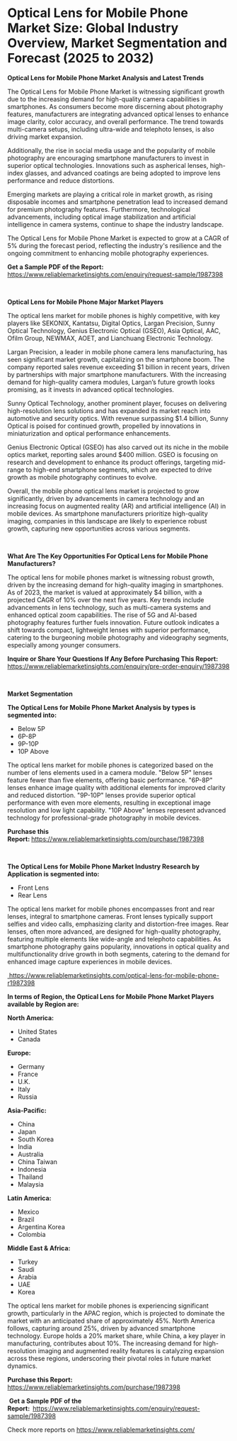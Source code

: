 <p><h1>Optical Lens for Mobile Phone Market Size: Global Industry Overview, Market Segmentation and Forecast (2025 to 2032)</h1></p><p><strong>Optical Lens for Mobile Phone Market Analysis and Latest Trends</strong></p>
<p><p>The Optical Lens for Mobile Phone Market is witnessing significant growth due to the increasing demand for high-quality camera capabilities in smartphones. As consumers become more discerning about photography features, manufacturers are integrating advanced optical lenses to enhance image clarity, color accuracy, and overall performance. The trend towards multi-camera setups, including ultra-wide and telephoto lenses, is also driving market expansion.</p><p>Additionally, the rise in social media usage and the popularity of mobile photography are encouraging smartphone manufacturers to invest in superior optical technologies. Innovations such as aspherical lenses, high-index glasses, and advanced coatings are being adopted to improve lens performance and reduce distortions.</p><p>Emerging markets are playing a critical role in market growth, as rising disposable incomes and smartphone penetration lead to increased demand for premium photography features. Furthermore, technological advancements, including optical image stabilization and artificial intelligence in camera systems, continue to shape the industry landscape.</p><p>The Optical Lens for Mobile Phone Market is expected to grow at a CAGR of 5% during the forecast period, reflecting the industry's resilience and the ongoing commitment to enhancing mobile photography experiences.</p></p>
<p><strong>Get a Sample PDF of the Report:&nbsp;</strong> <a href="https://www.reliablemarketinsights.com/enquiry/request-sample/1987398?utm_campaign=2381&utm_medium=2&utm_source=Github&utm_content=ia&utm_term=13022025&utm_id=optical-lens-for-mobile-phone">https://www.reliablemarketinsights.com/enquiry/request-sample/1987398</a></p>
<p>&nbsp;</p>
<p><strong>Optical Lens for Mobile Phone Major Market Players</strong></p>
<p><p>The optical lens market for mobile phones is highly competitive, with key players like SEKONIX, Kantatsu, Digital Optics, Largan Precision, Sunny Optical Technology, Genius Electronic Optical (GSEO), Asia Optical, AAC, Ofilm Group, NEWMAX, AOET, and Lianchuang Electronic Technology.</p><p>Largan Precision, a leader in mobile phone camera lens manufacturing, has seen significant market growth, capitalizing on the smartphone boom. The company reported sales revenue exceeding $1 billion in recent years, driven by partnerships with major smartphone manufacturers. With the increasing demand for high-quality camera modules, Largan’s future growth looks promising, as it invests in advanced optical technologies.</p><p>Sunny Optical Technology, another prominent player, focuses on delivering high-resolution lens solutions and has expanded its market reach into automotive and security optics. With revenue surpassing $1.4 billion, Sunny Optical is poised for continued growth, propelled by innovations in miniaturization and optical performance enhancements.</p><p>Genius Electronic Optical (GSEO) has also carved out its niche in the mobile optics market, reporting sales around $400 million. GSEO is focusing on research and development to enhance its product offerings, targeting mid-range to high-end smartphone segments, which are expected to drive growth as mobile photography continues to evolve.</p><p>Overall, the mobile phone optical lens market is projected to grow significantly, driven by advancements in camera technology and an increasing focus on augmented reality (AR) and artificial intelligence (AI) in mobile devices. As smartphone manufacturers prioritize high-quality imaging, companies in this landscape are likely to experience robust growth, capturing new opportunities across various segments.</p></p>
<p>&nbsp;</p>
<p><strong>What Are The Key Opportunities For Optical Lens for Mobile Phone Manufacturers?</strong></p>
<p><p>The optical lens for mobile phones market is witnessing robust growth, driven by the increasing demand for high-quality imaging in smartphones. As of 2023, the market is valued at approximately $4 billion, with a projected CAGR of 10% over the next five years. Key trends include advancements in lens technology, such as multi-camera systems and enhanced optical zoom capabilities. The rise of 5G and AI-based photography features further fuels innovation. Future outlook indicates a shift towards compact, lightweight lenses with superior performance, catering to the burgeoning mobile photography and videography segments, especially among younger consumers.</p></p>
<p><strong>Inquire or Share Your Questions If Any Before Purchasing This Report:</strong> <a href="https://www.reliablemarketinsights.com/enquiry/pre-order-enquiry/1987398?utm_campaign=2381&utm_medium=2&utm_source=Github&utm_content=ia&utm_term=13022025&utm_id=optical-lens-for-mobile-phone">https://www.reliablemarketinsights.com/enquiry/pre-order-enquiry/1987398</a></p>
<p>&nbsp;</p>
<p><strong>Market Segmentation</strong></p>
<p><strong>The Optical Lens for Mobile Phone Market Analysis by types is segmented into:</strong></p>
<p><ul><li>Below 5P</li><li>6P-8P</li><li>9P-10P</li><li>10P Above</li></ul></p>
<p><p>The optical lens market for mobile phones is categorized based on the number of lens elements used in a camera module. "Below 5P" lenses feature fewer than five elements, offering basic performance. "6P-8P" lenses enhance image quality with additional elements for improved clarity and reduced distortion. "9P-10P" lenses provide superior optical performance with even more elements, resulting in exceptional image resolution and low light capability. "10P Above" lenses represent advanced technology for professional-grade photography in mobile devices.</p></p>
<p><strong>Purchase this Report:&nbsp;</strong><a href="https://www.reliablemarketinsights.com/purchase/1987398?utm_campaign=2381&utm_medium=2&utm_source=Github&utm_content=ia&utm_term=13022025&utm_id=optical-lens-for-mobile-phone">https://www.reliablemarketinsights.com/purchase/1987398</a></p>
<p>&nbsp;</p>
<p><strong>The Optical Lens for Mobile Phone Market Industry Research by Application is segmented into:</strong></p>
<p><ul><li>Front Lens</li><li>Rear Lens</li></ul></p>
<p><p>The optical lens market for mobile phones encompasses front and rear lenses, integral to smartphone cameras. Front lenses typically support selfies and video calls, emphasizing clarity and distortion-free images. Rear lenses, often more advanced, are designed for high-quality photography, featuring multiple elements like wide-angle and telephoto capabilities. As smartphone photography gains popularity, innovations in optical quality and multifunctionality drive growth in both segments, catering to the demand for enhanced image capture experiences in mobile devices.</p></p>
<p><a href="https://www.reliablemarketinsights.com/optical-lens-for-mobile-phone-r1987398?utm_campaign=2381&utm_medium=2&utm_source=Github&utm_content=ia&utm_term=13022025&utm_id=optical-lens-for-mobile-phone">&nbsp;https://www.reliablemarketinsights.com/optical-lens-for-mobile-phone-r1987398</a></p>
<p><strong>In terms of Region, the Optical Lens for Mobile Phone Market Players available by Region are:</strong></p>
<p>
    <p> <strong> North America: </strong>
        <ul>
            <li>United States</li>
            <li>Canada</li>
        </ul>
        </p> 
    <p> <strong> Europe: </strong>
        <ul>
            <li>Germany</li>
            <li>France</li>
            <li>U.K.</li>
            <li>Italy</li>
            <li>Russia</li>
        </ul>
        </p> 
    <p> <strong> Asia-Pacific: </strong>
        <ul>
            <li>China</li>
            <li>Japan</li>
            <li>South Korea</li>
            <li>India</li>
            <li>Australia</li>
            <li>China Taiwan</li>
            <li>Indonesia</li>
            <li>Thailand</li>
            <li>Malaysia</li>
        </ul>
        </p> 
    <p> <strong> Latin America: </strong>
        <ul>
            <li>Mexico</li>
            <li>Brazil</li>
            <li>Argentina Korea</li>
            <li>Colombia</li>
        </ul>
        </p> 
    <p> <strong> Middle East & Africa: </strong>
        <ul>
            <li>Turkey</li>
            <li>Saudi</li>
            <li>Arabia</li>
            <li>UAE</li>
            <li>Korea</li>
        </ul>
    </p>
    </p>
<p><p>The optical lens market for mobile phones is experiencing significant growth, particularly in the APAC region, which is projected to dominate the market with an anticipated share of approximately 45%. North America follows, capturing around 25%, driven by advanced smartphone technology. Europe holds a 20% market share, while China, a key player in manufacturing, contributes about 10%. The increasing demand for high-resolution imaging and augmented reality features is catalyzing expansion across these regions, underscoring their pivotal roles in future market dynamics.</p></p>
<p><strong>Purchase this Report: </strong><a href="https://www.reliablemarketinsights.com/purchase/1987398?utm_campaign=2381&utm_medium=2&utm_source=Github&utm_content=ia&utm_term=13022025&utm_id=optical-lens-for-mobile-phone">https://www.reliablemarketinsights.com/purchase/1987398</a></p>
<p>&nbsp;<strong>Get a Sample PDF of the Report:&nbsp;&nbsp;</strong><a href="https://www.reliablemarketinsights.com/enquiry/request-sample/1987398?utm_campaign=2381&utm_medium=2&utm_source=Github&utm_content=ia&utm_term=13022025&utm_id=optical-lens-for-mobile-phone">https://www.reliablemarketinsights.com/enquiry/request-sample/1987398</a></p>
<p><strong></strong></p>
<p>Check more reports on <a href="https://www.reliablemarketinsights.com/?utm_campaign=2381&utm_medium=2&utm_source=Github&utm_content=ia&utm_term=13022025&utm_id=optical-lens-for-mobile-phone">https://www.reliablemarketinsights.com/</a></p>